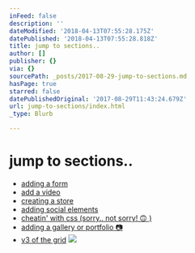 ```yaml
---
inFeed: false
description: ''
dateModified: '2018-04-13T07:55:28.175Z'
datePublished: '2018-04-13T07:55:28.818Z'
title: jump to sections..
author: []
publisher: {}
via: {}
sourcePath: _posts/2017-08-29-jump-to-sections.md
hasPage: true
starred: false
datePublishedOriginal: '2017-08-29T11:43:24.679Z'
url: jump-to-sections/index.html
_type: Blurb

---
```

# jump to sections..

* [adding a form][0]
* [add a video][1]
* [creating a store][2]
* [adding social elements][3]
* [cheatin' with css (sorry.. not sorry! 🙃 )][4]
* [adding a gallery or portfolio 📷][5]
* [v3 of the grid][6]
![](https://the-grid-user-content.s3-us-west-2.amazonaws.com/1ff70c34-7e24-4e6f-864f-a067f0ed6d40.jpg)

[0]: http://thegrid.ai/forms
[1]: http://thegrid.ai/video
[2]: http://store.abc-xyz.us/
[3]: http://thegrid.ai/abcsocial
[4]: http://thgrid.ai/abccss
[5]: http://thegrid.ai/galleryabc
[6]: https://v3.abc-xyz.us/